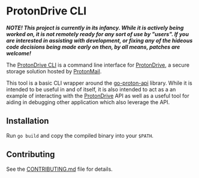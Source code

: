 # ProtonDrive CLI

_**NOTE! This project is currently in its infancy. While it is actively being worked
on, it is not remotely ready for any sort of use by "users". If you are
interested in assisting with development, or fixing any of the hideous code
decisions being made early on then, by all means, patches are welcome!**_

The [ProtonDrive CLI](https://github.com/major0/protondrive-cli) is a command
line interface for [ProtonDrive][], a secure storage solution hosted by
[ProtonMail][].

This tool is a basic CLI wrapper around the [go-proton-api][] library. While it
is intended to be useful in and of itself, it is also intended to act as a an
example of interacting with the [ProtonDrive][] API as well as a useful tool
for aiding in debugging other application which also leverage the API.

## Installation

Run `go build` and copy the compiled binary into your `$PATH`.

## Contributing

See the [CONTRIBUTING.md](CONTRIBUTING.md) file for details.

[//]: # (References)

[ProtonDrive]: https://proton.com/drive
[ProtonMail]: https://proton.com/mail
[go-proton-api]: https://github.com/ProtonMail/go-proton-api
